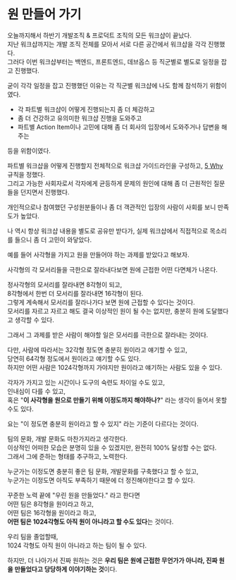 # 원 만들어 가기

오늘까지해서 하반기 개발조직 & 프로덕트 조직의 모든 워크샵이 끝났다.  
지난 워크샵까지는 개발 조직 전체를 모아서 서로 다른 공간에서 워크샵을 각각 진행했다.  
그러다 이번 워크샵부터는 백엔드, 프론트엔드, 데브옵스 등 직군별로 별도로 일정을 잡고 진행했다.  
  
굳이 각각 일정을 잡고 진행했던 이유는 각 직군별 워크샵에 나도 함께 참석하기 위함이였다.  

- 각 파트별 워크샵이 어떻게 진행되는지 좀 더 체감하고
- 좀 더 건강하고 유의미한 워크샵 진행을 도와주고
- 파트별 Action Item이나 고민에 대해 좀 더 회사의 입장에서 도와주거나 답변을 해주는

등을 위함이였다.  
  
파트별 워크샵을 어떻게 진행할지 전체적으로 워크샵 가이드라인을 구성하고, [5 Why](https://www.ttimes.co.kr/article/2016011519107749018) 규칙을 정했다.    
그리고 가능한 사회자로서 각자에게 균등하게 문제의 원인에 대해 좀 더 근원적인 질문들을 던지면서 진행했다.

개인적으로나 참여했던 구성원분들이나 좀 더 객관적인 입장의 사람이 사회를 보니 만족도가 높았다.   

나 역시 항상 워크샵 내용을 별도로 공유만 받다가, 실제 워크샵에서 직접적으로 목소리를 들으니 좀 더 고민이 와닿았다.  



예를 들어 사각형을 가지고 원을 만들어야 하는 과제를 받았다고 해보자.  

사각형의 각 모서리들을 극한으로 잘라내다보면 원에 근접한 어떤 다면체가 나온다.  
  
정사각형의 모서리를 잘라내면 8각형이 되고,    
8각형에서 한번 더 모서리를 잘라내면 16각형이 된다.  
그렇게 계속해서 모서리를 잘라나가다 보면 원에 근접할 수 있다는 것이다.  
모서리를 자르고 자르고 해도 결국 이상적인 원이 될 수는 없지만, 충분히 원에 도달했다고 생각할 수 있다.  
  
그래서 그 과제를 받은 사람이 해야할 일은 모서리를 극한으로 잘라내는 것이다.  
  
다만, 사람에 따라서는 32각형 정도면 충분히 원이라고 얘기할 수 있고,  
당연히 64각형 정도에서 원이라고 얘기할 수도 있다.  
하지만 어떤 사람은 1024각형까지 가야지만 원이라고 얘기하는 사람도 있을 수 있다.  
  
각자가 가지고 있는 시간이나 도구의 숙련도 차이일 수도 있고,  
인내심이 다를 수 있고,  
혹은 "**이 사각형을 원으로 만들기 위해 이정도까지 해야하나?**" 라는 생각이 들어서 못할 수도 있다.  
  
요는 "이 정도면 충분히 원이라고 할 수 있지" 라는 기준이 다르다는 것이다.  
  
팀의 문화, 개발 문화도 마찬가지라고 생각한다.  
이상적인 어떠한 모습은 분명히 있을 수 있겠지만, 완전히 100% 달성할 수는 없다.  
그래서 그에 준하는 형태를 추구하고, 노력한다.  
  
누군가는 이정도면 충분히 좋은 팀 문화, 개발문화를 구축했다고 할 수 있고,  
누군가는 이정도면 아직도 부족하기 때문에 더 정진해야한다고 할 수 있다.  
  
꾸준한 노력 끝에 "우린 원을 만들었다." 라고 한다면  
어떤 팀은 8각형을 원이라고 하고,  
어떤 팀은 16각형을 원이라고 하고,  
**어떤 팀은 1024각형도 아직 원이 아니라고 할 수도 있다**는 것이다.    
  

우리 팀을 졸업할때,  
1024 각형도 아직 원이 아니라고 하는 팀이 될 수 있다.  

하지만, 더 나아가서 진짜 원하는 것은 **우리 팀은 원에 근접한 무언가가 아니라, 진짜 원을 만들었다고 당당하게 이야기하는 것**이다.